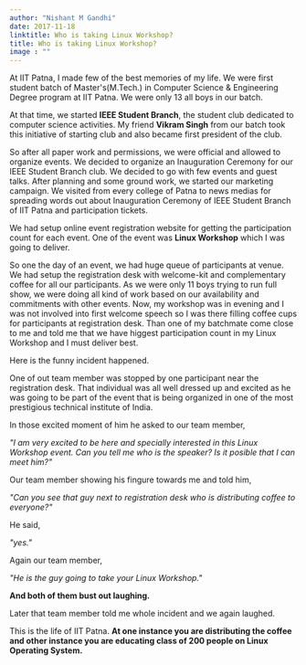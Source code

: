 ```yaml
---
author: "Nishant M Gandhi"
date: 2017-11-18
linktitle: Who is taking Linux Workshop?
title: Who is taking Linux Workshop?
image : ""
---
```


At IIT Patna, I made few of the best memories of my life. We were first student batch of Master's(M.Tech.) in Computer Science & Engineering Degree program at IIT Patna. We were only 13 all boys in our batch.

At that time, we started **IEEE Student Branch**, the student club dedicated to computer science activities. My friend **Vikram Singh** from our batch took this initiative of starting club and also became first president of the club.

So after all paper work and permissions, we were official and allowed to organize events. We decided to organize an Inauguration Ceremony for our IEEE Student Branch club. We decided to go with few events and guest talks. After planning and some ground work, we started our marketing campaign. We visited from every college of Patna to news medias for spreading words out about Inauguration Ceremony of IEEE Student Branch of IIT Patna and participation tickets.

We had setup online event registration website for getting the participation count for each event. One of the event was **Linux Workshop** which I was going to deliver.

So one the day of an event, we had huge queue of participants at venue. We had setup the registration desk with welcome-kit and complementary coffee for all our participants. As we were only 11 boys trying to run full show, we were doing all kind of work based on our availability and commitments with other events. Now, my workshop was in evening and I was not involved into first welcome speech so I was there filling coffee cups for participants at registration desk. Than one of my batchmate come close to me and told me that we have higgest participation count in my Linux Workshop and I must deliver best.

Here is the funny incident happened.

One of out team member was stopped by one participant near the registration desk. That individual was all well dressed up and excited as he was going to be part of the event that is being organized in one of the most prestigious technical institute of India.

In those excited moment of him he asked to our team member,

 *"I am very excited to be here and specially interested in this Linux Workshop event. Can you tell me who is the speaker? Is it posible that I can meet him?"*

 Our team member showing his fingure towards me and told him,

 *"Can you see that guy next to registration desk who is distributing coffee to everyone?"*

 He said,

 *"yes."*

 Again our team member,

*"He is the guy going to take your Linux Workshop."*

**And both of them bust out laughing.**

Later that team member told me whole incident and we again laughed.

This is the life of IIT Patna. **At one instance you are distributing the coffee and other instance you are educating class of 200 people on Linux Operating System.**
